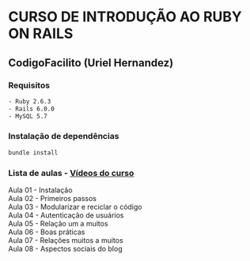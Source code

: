 # CURSO DE INTRODUÇÃO AO RUBY ON RAILS 
## CodigoFacilito (Uriel Hernandez)

### Requisitos

```bash
- Ruby 2.6.3  
- Rails 6.0.0  
- MySQL 5.7
```

### Instalação de dependências

```bash
bundle install
```

### Lista de aulas - [Vídeos do curso](https://codigofacilito.com/cursos/introduccion-rails)  

Aula 01 - Instalação  
Aula 02 - Primeiros passos  
Aula 03 - Modularizar e reciclar o código  
Aula 04 - Autenticação de usuários  
Aula 05 - Relação um a muitos  
Aula 06 - Boas práticas  
Aula 07 - Relações muitos a muitos  
Aula 08 - Aspectos sociais do blog  

